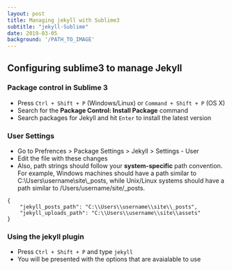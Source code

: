 ```yaml
---
layout: post
title: Managing jekyll with Sublime3
subtitle: "jekyll-Sublime"
date: 2019-03-05
background: '/PATH_TO_IMAGE'
---
```


## Configuring sublime3 to manage Jekyll

### Package control in Sublime 3

* Press ```Ctrl + Shift + P``` (Windows/Linux) or ```Command + Shift + P``` (OS X)  
* Search for the **Package Control: Install Package** command
* Search packages for Jekyll and hit ```Enter``` to install the latest version

### User Settings
* Go to Prefrences > Package Settings > Jekyll > Settings - User
* Edit the file with these changes
* Also, path strings should follow your **system-specific** path convention. For example, Windows machines should have a path similar to C:\\Users\\username\\site\\_posts, while Unix/Linux systems should have a path similar to /Users/username/site/_posts.  
```
{
	"jekyll_posts_path": "C:\\Users\\username\\site\\_posts",
	"jekyll_uploads_path": "C:\\Users\\username\\site\\assets"
}
```
### Using the jekyll plugin
* Press ```Ctrl + Shift + P``` and type ```jekyll```
* You will be presented with the options that are avaialable to use